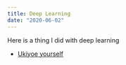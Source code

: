 ```yaml
---
title: Deep Learning
date: "2020-06-02"
---
```


Here is a thing I did with deep learning

- [Ukiyoe yourself](../ukiyoe-yourself)